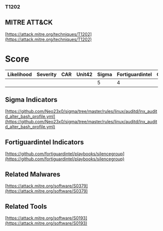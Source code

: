 
### T1202
## MITRE ATT&CK
[https://attack.mitre.org/techniques/T1202](https://attack.mitre.org/techniques/T1202)

# Score

| Likelihood | Severity | CAR | Unit42 | Sigma | Fortiguardintel | Groups | Malwares | Tools |
| ---------- | -------- | --- | ------ | ----- | --------------- | ---  | --- | --- |
 |   |   |   |   | 5 | 4 |   | 1 | 1 |



## Sigma Indicators

[https://github.com/Neo23x0/sigma/tree/master/rules/linux/auditd/lnx_auditd_alter_bash_profile.yml](https://github.com/Neo23x0/sigma/tree/master/rules/linux/auditd/lnx_auditd_alter_bash_profile.yml)
[]()


## Fortiguardintel Indicators

[https://github.com/fortiguardintel/playbooks/silencegroup](https://github.com/fortiguardintel/playbooks/silencegroup)
[]()


## Related Malwares

[https://attack.mitre.org/software/S0379](https://attack.mitre.org/software/S0379)
[]()


## Related Tools

[https://attack.mitre.org/software/S0193](https://attack.mitre.org/software/S0193)
[]()
